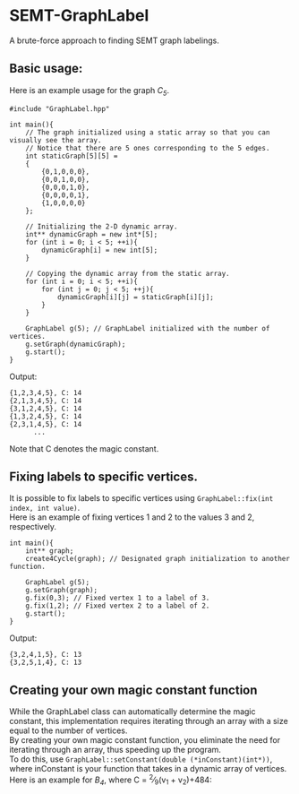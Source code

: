 # SEMT-GraphLabel
A brute-force approach to finding SEMT graph labelings. 

## Basic usage:
Here is an example usage for the graph <i>C<sub>5</sub></i>.
```AGS Script
#include "GraphLabel.hpp"

int main(){
    // The graph initialized using a static array so that you can visually see the array.
    // Notice that there are 5 ones corresponding to the 5 edges.
    int staticGraph[5][5] =
    {
        {0,1,0,0,0},
        {0,0,1,0,0},
        {0,0,0,1,0},
        {0,0,0,0,1},
        {1,0,0,0,0}
    };
    
    // Initializing the 2-D dynamic array.
    int** dynamicGraph = new int*[5];
    for (int i = 0; i < 5; ++i){
        dynamicGraph[i] = new int[5];
    }
    
    // Copying the dynamic array from the static array.
    for (int i = 0; i < 5; ++i){
        for (int j = 0; j < 5; ++j){
            dynamicGraph[i][j] = staticGraph[i][j];
        }
    }
    
    GraphLabel g(5); // GraphLabel initialized with the number of vertices.
    g.setGraph(dynamicGraph);
    g.start();
}
```
Output:
```
{1,2,3,4,5}, C: 14
{2,1,3,4,5}, C: 14
{3,1,2,4,5}, C: 14
{1,3,2,4,5}, C: 14
{2,3,1,4,5}, C: 14
      ...
```
Note that C denotes the magic constant.
## Fixing labels to specific vertices.
It is possible to fix labels to specific vertices using `GraphLabel::fix(int index, int value)`.<br>
Here is an example of fixing vertices 1 and 2 to the values 3 and 2, respectively.<br>
```AGS Script
int main(){
    int** graph;
    create4Cycle(graph); // Designated graph initialization to another function.
    
    GraphLabel g(5);
    g.setGraph(graph);
    g.fix(0,3); // Fixed vertex 1 to a label of 3.
    g.fix(1,2); // Fixed vertex 2 to a label of 2.
    g.start();
}
```
Output:
```
{3,2,4,1,5}, C: 13
{3,2,5,1,4}, C: 13
```

## Creating your own magic constant function
While the GraphLabel class can automatically determine the magic constant, this implementation requires iterating through an array with a size equal to the number of vertices.<br>
By creating your own magic constant function, you eliminate the need for iterating through an array, thus speeding up the program.<br>
To do this, use `GraphLabel::setConstant(double (*inConstant)(int*))`, where inConstant is your function that takes in a dynamic array of vertices.
Here is an example for <i>B<sub>4</sub></i>, where C = <sup>2</sup>&frasl;<sub>9</sub>(v<sub>1</sub> + v<sub>2</sub>)+484:

